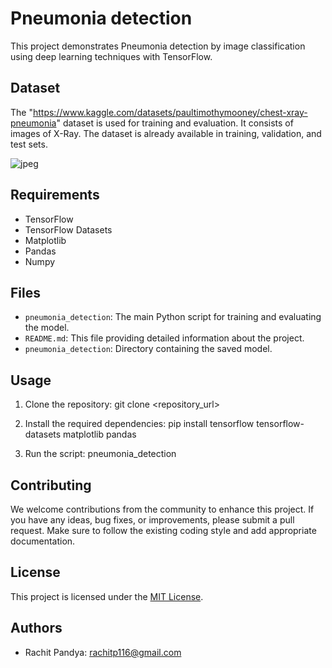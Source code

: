 # Pneumonia detection

This project demonstrates Pneumonia detection by image classification using deep learning techniques with TensorFlow.

## Dataset
The "https://www.kaggle.com/datasets/paultimothymooney/chest-xray-pneumonia" dataset is used for training and evaluation. It consists of images of X-Ray. The dataset is already available in training, validation, and test sets.

![jpeg](/Navarambhah/pneumonia-detection/pneumoniaDetection/image/sample_image.jpeg)


## Requirements
- TensorFlow
- TensorFlow Datasets
- Matplotlib
- Pandas
- Numpy

## Files
- `pneumonia_detection`: The main Python script for training and evaluating the model.
- `README.md`: This file providing detailed information about the project.
- `pneumonia_detection`: Directory containing the saved model.

## Usage
1. Clone the repository:
git clone <repository_url>

2. Install the required dependencies:
pip install tensorflow tensorflow-datasets matplotlib pandas

3. Run the script:
 pneumonia_detection

## Contributing
We welcome contributions from the community to enhance this project. If you have any ideas, bug fixes, or improvements, please submit a pull request. Make sure to follow the existing coding style and add appropriate documentation.

## License
This project is licensed under the [MIT License](LICENSE).

## Authors
- Rachit Pandya: [rachitp116@gmail.com](mailto:rachitp116@gmail.com)
